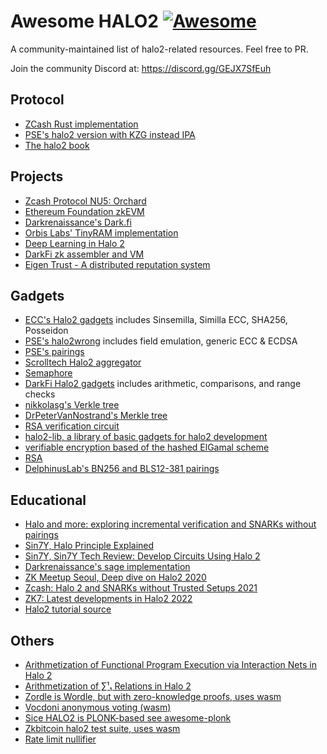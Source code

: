 # Awesome HALO2 [![Awesome](https://cdn.rawgit.com/sindresorhus/awesome/d7305f38d29fed78fa85652e3a63e154dd8e8829/media/badge.svg)](https://github.com/sindresorhus/awesome)

A community-maintained list of halo2-related resources.
Feel free to PR.

Join the community Discord at: https://discord.gg/GEJX7SfEuh

## Protocol

- [ZCash Rust implementation](https://github.com/zcash/halo2)
- [PSE's halo2 version with KZG instead IPA](https://github.com/privacy-scaling-explorations/halo2)
- [The halo2 book](https://zcash.github.io/halo2/)

## Projects

- [Zcash Protocol NU5: Orchard](https://github.com/zcash/orchard)
- [Ethereum Foundation zkEVM](https://github.com/privacy-scaling-explorations/zkevm-specs)
- [Darkrenaissance's Dark.fi](https://github.com/darkrenaissance/darkfi)
- [Orbis Labs' TinyRAM implementation](https://github.com/Orbis-Tertius/tiny-ram-halo2)
- [Deep Learning in Halo 2](https://github.com/jasonmorton/halo2deeplearning/)
- [DarkFi zk assembler and VM](https://github.com/darkrenaissance/darkfi/tree/master/src/zk)
- [Eigen Trust - A distributed reputation system](https://github.com/eigen-trust/eigen-trust)

## Gadgets 

- [ECC's Halo2 gadgets](https://github.com/zcash/halo2/tree/main/halo2_gadgets) includes Sinsemilla, Similla ECC, SHA256, Posseidon
- [PSE's halo2wrong](https://github.com/privacy-scaling-explorations/halo2wrong) includes field emulation, generic ECC & ECDSA
- [PSE's pairings](https://github.com/privacy-scaling-explorations/pairing)
- [Scrolltech Halo2 aggregator](https://github.com/scroll-tech/halo2-snark-aggregator)
- [Semaphore](https://github.com/akinovak/halo2-semaphore)
- [DarkFi Halo2 gadgets](https://github.com/darkrenaissance/darkfi/tree/master/src/zk/gadget) includes arithmetic, comparisons, and range checks
- [nikkolasg's Verkle tree](https://github.com/nikkolasg/halo2-circuits)
- [DrPeterVanNostrand's Merkle tree](https://github.com/DrPeterVanNostrand/halo2-merkle)
- [RSA verification circuit](https://github.com/SoraSuegami/halo2_rsa)
- [halo2-lib, a library of basic gadgets for halo2 development](https://github.com/axiom-crypto/halo2-lib)
- [verifiable encryption based of the hashed ElGamal scheme](https://github.com/timoth-y/halo2-encryption)
- [RSA](https://github.com/SoraSuegami/halo2_rsa)
- [DelphinusLab's BN256 and BLS12-381 pairings](https://github.com/DelphinusLab/halo2ecc-s)

## Educational

- [Halo and more: exploring incremental verification and SNARKs without pairings](https://vitalik.ca/general/2021/11/05/halo.html)
- [Sin7Y, Halo Principle Explained](https://sin7y.org/halo-principle-explained-fa5a2e2767cd)
- [Sin7Y, Sin7Y Tech Review: Develop Circuits Using Halo 2](https://sin7y.org/sin7y-tech-review-develop-circuits-using-halo-2-829e2f26856)
- [Darkrenaissance's sage implementation](https://github.com/darkrenaissance/darkfi/blob/master/script/research/halo/halo2.sage)
- [ZK Meetup Seoul, Deep dive on Halo2 2020](https://www.youtube.com/watch?v=YlTt12s7vGE)
- [Zcash: Halo 2 and SNARKs without Trusted Setups 2021](https://www.youtube.com/watch?v=KdkVTEHUxgo)
- [ZK7: Latest developments in Halo2 2022](https://www.youtube.com/watch?v=V1RgGn1GtqM)
- [Halo2 tutorial source](https://github.com/icemelon/halo2-tutorial/)

## Others

- [Arithmetization of Functional Program Execution via Interaction Nets in Halo 2](https://eprint.iacr.org/2022/1211.pdf)
- [Arithmetization of ∑¹₁ Relations in Halo 2](https://eprint.iacr.org/2022/777.pdf)
- [Zordle is Wordle, but with zero-knowledge proofs, uses wasm](https://github.com/nalinbhardwaj/zordle)
- [Vocdoni anonymous voting (wasm)](https://github.com/vocdoni/halo2-francise-proof-wasm)
- [Sice HALO2 is PLONK-based see awesome-plonk](https://github.com/fluidex/awesome-plonk)
- [Zkbitcoin halo2 test suite, uses wasm](https://zkbitcoin.com/zk)
- [Rate limit nullifier](https://github.com/akinovak/halo2-rln)
